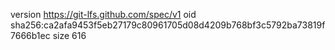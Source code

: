 version https://git-lfs.github.com/spec/v1
oid sha256:ca2afa9453f5eb27179c80961705d08d4209b768bf3c5792ba73819f7666b1ec
size 616
